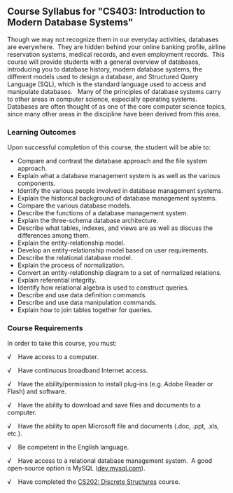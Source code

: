 Course Syllabus for "CS403: Introduction to Modern Database Systems"
--------------------------------------------------------------------

Though we may not recognize them in our everyday activities, databases
are everywhere.  They are hidden behind your online banking profile,
airline reservation systems, medical records, and even employment
records.  This course will provide students with a general overview of
databases, introducing you to database history, modern database systems,
the different models used to design a database, and Structured Query
Language (SQL), which is the standard language used to access and
manipulate databases.   Many of the principles of database systems carry
to other areas in computer science, especially operating systems. 
Databases are often thought of as one of the core computer science
topics, since many other areas in the discipline have been derived from
this area.

### Learning Outcomes

Upon successful completion of this course, the student will be able
to:  
  

-   Compare and contrast the database approach and the file system
    approach.
-   Explain what a database management system is as well as the various
    components.
-   Identify the various people involved in database management systems.
-   Explain the historical background of database management systems.
-   Compare the various database models.
-   Describe the functions of a database management system.
-   Explain the three-schema database architecture.
-   Describe what tables, indexes, and views are as well as discuss the
    differences among them.
-   Explain the entity-relationship model.
-   Develop an entity-relationship model based on user requirements.
-   Describe the relational database model.
-   Explain the process of normalization.
-   Convert an entity-relationship diagram to a set of normalized
    relations.
-   Explain referential integrity.
-   Identify how relational algebra is used to construct queries.
-   Describe and use data definition commands.
-   Describe and use data manipulation commands.
-   Explain how to join tables together for queries.

### Course Requirements

In order to take this course, you must:  
  
 √    Have access to a computer.  
  
 √    Have continuous broadband Internet access.  
  
 √    Have the ability/permission to install plug-ins (e.g. Adobe Reader
or Flash) and software.  
  
 √    Have the ability to download and save files and documents to a
computer.  
  
 √    Have the ability to open Microsoft file and documents (.doc, .ppt,
.xls, etc.).  
  
 √    Be competent in the English language.  
  
 √    Have access to a relational database management system.  A good
open-source option is MySQL ([dev.mysql.com](http://dev.mysql.com)).  
  
 √    Have completed the [CS202: Discrete
Structures](http://www.saylor.org/courses/cs202/) course.  
  

